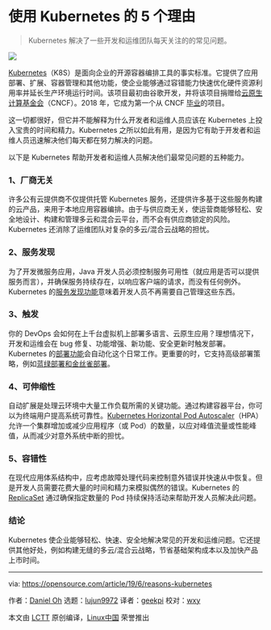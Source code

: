 [#]: collector: (lujun9972)
[#]: translator: (geekpi)
[#]: reviewer: (wxy)
[#]: publisher: (wxy)
[#]: url: (https://linux.cn/article-10973-1.html)
[#]: subject: (5 reasons to use Kubernetes)
[#]: via: (https://opensource.com/article/19/6/reasons-kubernetes)
[#]: author: (Daniel Oh https://opensource.com/users/daniel-oh)

使用 Kubernetes 的 5 个理由
======

> Kubernetes 解决了一些开发和运维团队每天关注的的常见问题。

![](https://img.linux.net.cn/data/attachment/album/201906/14/110657gk2jz6f6kqff2kk4.jpg)

[Kubernetes][2]（K8S）是面向企业的开源容器编排工具的事实标准。它提供了应用部署、扩展、容器管理和其他功能，使企业能够通过容错能力快速优化硬件资源利用率并延长生产环境运行时间。该项目最初由谷歌开发，并将该项目捐赠给[云原生计算基金会][3]（CNCF）。2018 年，它成为第一个从 CNCF [毕业][4]的项目。

这一切都很好，但它并不能解释为什么开发者和运维人员应该在 Kubernetes 上投入宝贵的时间和精力。Kubernetes 之所以如此有用，是因为它有助于开发者和运维人员迅速解决他们每天都在努力解决的问题。

以下是 Kubernetes 帮助开发者和运维人员解决他们最常见问题的五种能力。

### 1、厂商无关

许多公有云提供商不仅提供托管 Kubernetes 服务，还提供许多基于这些服务构建的云产品，来用于本地应用容器编排。由于与供应商无关，使运营商能够轻松、安全地设计、构建和管理多云和混合云平台，而不会有供应商锁定的风险。Kubernetes 还消除了运维团队对复杂的多云/混合云战略的担忧。

### 2、服务发现

为了开发微服务应用，Java 开发人员必须控制服务可用性（就应用是否可以提供服务而言），并确保服务持续存在，以响应客户端的请求，而没有任何例外。Kubernetes 的[服务发现功能][5]意味着开发人员不再需要自己管理这些东西。

### 3、触发

你的 DevOps 会如何在上千台虚拟机上部署多语言、云原生应用？理想情况下，开发和运维会在 bug 修复、功能增强、新功能、安全更新时触发部署。Kubernetes 的[部署功能][6]会自动化这个日常工作。更重要的时，它支持高级部署策略，例如[蓝绿部署和金丝雀部署][7]。

### 4、可伸缩性

自动扩展是处理云环境中大量工作负载所需的关键功能。通过构建容器平台，你可以为终端用户提高系统可靠性。[Kubernetes Horizo​​ntal Pod Autoscaler][8]（HPA）允许一个集群增加或减少应用程序（或 Pod）的数量，以应对峰值流量或性能峰值，从而减少对意外系统中断的担忧。

### 5、容错性

在现代应用体系结构中，应考虑故障处理代码来控制意外错误并快速从中恢复。但是开发人员需要花费大量的时间和精力来模拟偶然的错误。Kubernetes 的 [ReplicaSet][9] 通过确保指定数量的 Pod 持续保持活动来帮助开发人员解决此问题。

### 结论

Kubernetes 使企业能够轻松、快速、安全地解决常见的开发和运维问题。它还提供其他好处，例如构建无缝的多云/混合云战略，节省基础架构成本以及加快产品上市时间。

--------------------------------------------------------------------------------

via: https://opensource.com/article/19/6/reasons-kubernetes

作者：[Daniel Oh][a]
选题：[lujun9972][b]
译者：[geekpi](https://github.com/geekpi)
校对：[wxy](https://github.com/wxy)

本文由 [LCTT](https://github.com/LCTT/TranslateProject) 原创编译，[Linux中国](https://linux.cn/) 荣誉推出

[a]: https://opensource.com/users/daniel-oh
[b]: https://github.com/lujun9972
[1]: https://opensource.com/sites/default/files/styles/image-full-size/public/lead-images/ship_wheel_gear_devops_kubernetes.png?itok=xm4a74Kv
[2]: https://opensource.com/resources/what-is-kubernetes
[3]: https://www.cncf.io/projects/
[4]: https://www.cncf.io/blog/2018/03/06/kubernetes-first-cncf-project-graduate/
[5]: https://kubernetes.io/docs/concepts/services-networking/service/
[6]: https://kubernetes.io/docs/concepts/workloads/controllers/deployment/
[7]: https://opensource.com/article/17/5/colorful-deployments
[8]: https://kubernetes.io/docs/tasks/run-application/horizontal-pod-autoscale/
[9]: https://kubernetes.io/docs/concepts/workloads/controllers/replicaset/
